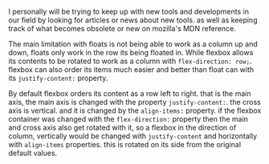 I personally will be trying to keep up with new tools and developments in our field by looking for articles or news about new tools. as well as keeping track of what becomes obsolete or new on mozilla's MDN reference.

The main limitation with floats is not being able to work as a column up and down, floats only work in the row its being floated in. While flexbox allows its contents to be rotated to work as a column with ```flex-direction: row;```. flexbox can also order its items much easier and better than float can with its ```justify-content:``` property.

By default flexbox orders its content as a row left to right. that is the main axis, the main axis is changed with the property ```justify-content:```. the cross axis is vertical. and it is changed by the  ```align-items:``` property. if the flexbox container was changed with the ```flex-direction:``` property then the main and cross axis also get rotated with it, so a flexbox in the direction of column, vertically would be changed with ```justify-content``` and horizontally with ```align-items``` properties. this is rotated on its side from the original default values.
